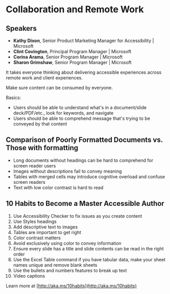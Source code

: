 # Collaboration and Remote Work

## Speakers

- **Kathy Dixon**, Senior Product Marketing Manager for Accessibility | Microsoft
- **Clint Covington**, Principal Program Manager | Microsoft
- **Corina Arama**, Senior Program Manager | Microsoft
- **Sharon Grimshaw**, Senior Program Manager | Microsoft


It takes everyone thinking about delivering accessible experiences across remote work and client experiences.

Make sure content can be consumed by everyone.

Basics:
- Users should be able to understand what's in a document/slide deck/PDF/etc., look for keywords, and navigate
- Users should be able to comprehend message that's trying to be conveyed by that content


## Comparison of Poorly Formatted Documents vs. Those with formatting

- Long documents without headings can be hard to comprehend for screen reader users
- Images without descriptions fail to convey meaning
- Tables with merged cells may introduce cognitive overload and confuse screen readers
- Text with low color contrast is hard to read


## 10 Habits to Become a Master Accessible Author

1. Use Accessibility Checker to fix issues as you create content
2. Use Styles headings
3. Add descriptive text to images
4. Tables are important to get right
5. Color contrast matters
6. Avoid exclusively using color to convey information
7. Ensure every slide has a title and slide contents can be read in the right order
8. Use the Excel Table command if you have tabular data, make your sheet names unique and remove blank sheets
9. Use the bullets and numbers features to break up text
10. Video captions


Learn more at [http://aka.ms/10habits](http://aka.ms/10habits)
